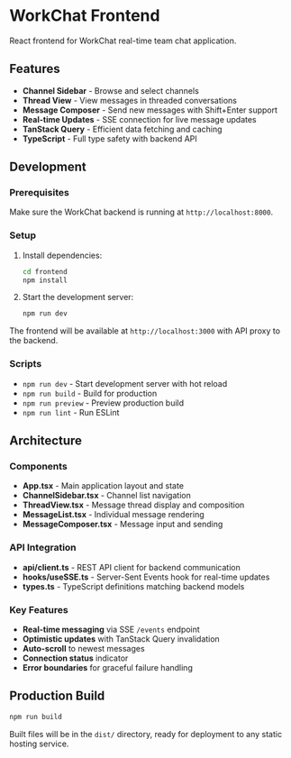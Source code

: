 # WorkChat Frontend

React frontend for WorkChat real-time team chat application.

## Features

- **Channel Sidebar** - Browse and select channels
- **Thread View** - View messages in threaded conversations
- **Message Composer** - Send new messages with Shift+Enter support
- **Real-time Updates** - SSE connection for live message updates
- **TanStack Query** - Efficient data fetching and caching
- **TypeScript** - Full type safety with backend API

## Development

### Prerequisites

Make sure the WorkChat backend is running at `http://localhost:8000`.

### Setup

1. Install dependencies:
   ```bash
   cd frontend
   npm install
   ```

2. Start the development server:
   ```bash
   npm run dev
   ```

The frontend will be available at `http://localhost:3000` with API proxy to the backend.

### Scripts

- `npm run dev` - Start development server with hot reload
- `npm run build` - Build for production
- `npm run preview` - Preview production build
- `npm run lint` - Run ESLint

## Architecture

### Components

- **App.tsx** - Main application layout and state
- **ChannelSidebar.tsx** - Channel list navigation  
- **ThreadView.tsx** - Message thread display and composition
- **MessageList.tsx** - Individual message rendering
- **MessageComposer.tsx** - Message input and sending

### API Integration

- **api/client.ts** - REST API client for backend communication
- **hooks/useSSE.ts** - Server-Sent Events hook for real-time updates
- **types.ts** - TypeScript definitions matching backend models

### Key Features

- **Real-time messaging** via SSE `/events` endpoint
- **Optimistic updates** with TanStack Query invalidation
- **Auto-scroll** to newest messages
- **Connection status** indicator
- **Error boundaries** for graceful failure handling

## Production Build

```bash
npm run build
```

Built files will be in the `dist/` directory, ready for deployment to any static hosting service.